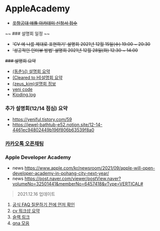 # AppleAcademy
- ~~[포항공대 애플 아카데미 신청서 접수](https://developeracademy.postech.ac.kr/ko)~~

~~ ### 설명회 일정 ~~
- ~~'CV 에 나를 제대로 표현하기' 설명회 2021년 12월 15일(수) 19:00 ~ 20:30~~
- ~~'성공적인 인터뷰 방법' 설명회 2021년 12월 28일(화) 12:30 ~ 14:00~~

~~### 설명회 요약~~
- [(동춘님) 설명회 요약](https://blog.naver.com/ehdcns19)
- [(Cleared to H)설명회 요약]( https://iphfly1030.tistory.com/category/DEVELOPMENT%26DATA/2022%20%EC%95%A0%ED%94%8C%20%EA%B0%9C%EB%B0%9C%EC%9E%90%20%EC%95%84%EC%B9%B4%EB%8D%B0%EB%AF%B8)
- [(zeus_kim)설명회 정보](https://zeuskim.notion.site/Apple-Developer-Academy-POSTECH-b406084e470b4f5299f1780337c70c66)
- [yeni code](https://yeniful.tistory.com/59)
- [Kioding.log](https://velog.io/@un1945/Apple-Developer-Academy-POSTECH-%EC%98%A8%EB%9D%BC%EC%9D%B8-%EC%84%A4%EB%AA%85%ED%9A%8C)

### 추가 설명회(12/14 점심) 요약
- https://yeniful.tistory.com/59
- https://jewel-bathtub-e52.notion.site/12-14-4461ec94802449b196f806b63539f8a0

### [카카오톡 오픈채팅](https://open.kakao.com/o/g1chNTMd)

### Apple Developer Academy
- news https://www.apple.com/kr/newsroom/2021/09/apple-will-open-developer-academy-in-pohang-city-next-year/  
- news https://post.naver.com/viewer/postView.naver?volumeNo=32501441&memberNo=6457418&vType=VERTICAL#

>  2021.12.16 업데이트
1. [공식 FAQ 질문하기 전에 먼저 확인](https://developeracademy.postech.ac.kr/ko/faq-kr/)
2. [cv 워크샵 요약](https://yeniful.tistory.com/60)
3. [슬랙 링크](https://join.slack.com/t/apple-deva/shared_invite/zt-10i6uowog-RwgGl4W2MgHBB86rick7PA)
4. [qna 모음](https://docs.google.com/spreadsheets/d/1QBG4UtvfJON2RJv3JoTAflyIzsUrfFaoxXSHyV98YoM/edit#gid=0)
